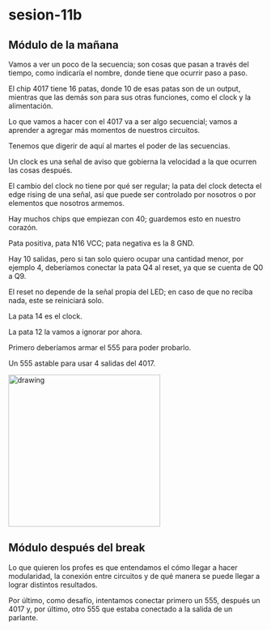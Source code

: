 # sesion-11b
## Módulo de la mañana

Vamos a ver un poco de la secuencia; son cosas que pasan a través del tiempo, como indicaría el nombre, donde tiene que ocurrir paso a paso.

El chip 4017 tiene 16 patas, donde 10 de esas patas son de un output, mientras que las demás son para sus otras funciones, como el clock y la alimentación.

Lo que vamos a hacer con el 4017 va a ser algo secuencial; vamos a aprender a agregar más momentos de nuestros circuitos.

Tenemos que digerir de aquí al martes el poder de las secuencias.

Un clock es una señal de aviso que gobierna la velocidad a la que ocurren las cosas después. 

El cambio del clock no tiene por qué ser regular; la pata del clock detecta el edge rising de una señal, así que puede ser controlado por nosotros o por elementos que nosotros armemos.

Hay muchos chips que empiezan con 40; guardemos esto en nuestro corazón.

Pata positiva, pata N16 VCC; pata negativa es la 8 GND.

Hay 10 salidas, pero si tan solo quiero ocupar una cantidad menor, por ejemplo 4, deberíamos conectar la pata Q4 al reset, ya que se cuenta de Q0 a Q9.

El reset no depende de la señal propia del LED; en caso de que no reciba nada, este se reiniciará solo.

La pata 14 es el clock.

La pata 12 la vamos a ignorar por ahora.

Primero deberíamos armar el 555 para poder probarlo.

Un 555 astable para usar 4 salidas del 4017.

<img src="./archivos/11a-clase-1.jpg" alt="drawing" width="300"/>

## Módulo después del break

Lo que quieren los profes es que entendamos el cómo llegar a hacer modularidad, la conexión entre circuitos y de qué manera se puede llegar a lograr distintos resultados.

Por último, como desafío, intentamos conectar primero un 555, después un 4017 y, por último, otro 555 que estaba conectado a la salida de un parlante.

